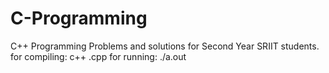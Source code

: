 # C-Programming
C++ Programming Problems and solutions for Second Year SRIIT students.
for compiling: c++ <filename>.cpp
for running: ./a.out
